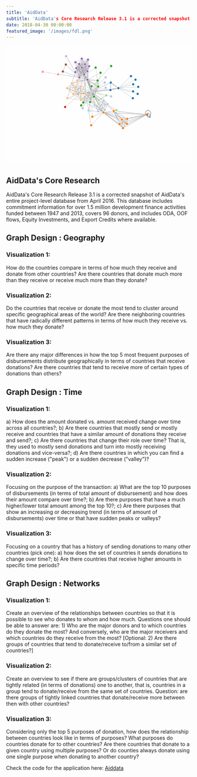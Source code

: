 ```yaml
---
title: 'AidData'
subtitle: 'AidData's Core Research Release 3.1 is a corrected snapshot of AidData's entire project-level database from April 2016'
date: 2018-04-30 00:00:00
featured_image: '/images/fdl.png'
---
```


![](/images/fdl.gif)

## AidData's Core Research

AidData's Core Research Release 3.1 is a corrected snapshot of AidData's entire project-level database from April 2016. This database includes commitment information for over 1.5 million development finance activities funded between 1947 and 2013, covers 96 donors, and includes ODA, OOF flows, Equity Investments, and Export Credits where available.

[](https://www.aiddata.org/data/aiddata-core-research-release-level-1-3-1)

## Graph Design : Geography

### Visualization 1:

How do the countries compare in terms of how much they receive and donate from other countries? Are there countries that donate much more than they receive or receive much more than they donate?

### Visualization 2:

Do the countries that receive or donate the most tend to cluster around specific geographical areas of the world? Are there neighboring countries that have radically different patterns in terms of how much they receive vs. how much they donate?

### Visualization 3:

Are there any major differences in how the top 5 most frequent purposes of disbursements distribute geographically in terms of countries that receive donations? Are there countries that tend to receive more of certain types of donations than others?

## Graph Design : Time

### Visualization 1:

a) How does the amount donated vs. amount received change over time across all countries?; b) Are there countries that mostly send or mostly receive and countries that have a similar amount of donations they receive and send?; c) Are there countries that change their role over time? That is, they used to mostly send donations and turn into mostly receiving donations and vice-versa?; d) Are there countries in which you can find a sudden increase ("peak") or a sudden decrease ("valley")?

### Visualization 2:

Focusing on the purpose of the transaction: a) What are the top 10 purposes of disbursements (in terms of total amount of disbursement) and how does their amount compare over time?; b) Are there purposes that have a much higher/lower total amount among the top 10?; c) Are there purposes that show an increasing or decreasing trend (in terms of amount of disbursements) over time or that have sudden peaks or valleys?

### Visualization 3:

Focusing on a country that has a history of sending donations to many other countries (pick one): a) how does the set of countries it sends donations to change over time?; b) Are there countries that receive higher amounts in specific time periods?

## Graph Design : Networks

### Visualization 1:

Create an overview of the relationships between countries so that it is possible to see who donates to whom and how much. Questions one should be able to answer are: 1) Who are the major donors and to which countries do they donate the most? And conversely, who are the major receivers and which countries do they receive from the most? [Optional: 2) Are there groups of countries that tend to donate/receive to/from a similar set of countries?]

### Visualization 2:

Create an overview to see if there are groups/clusters of countries that are tightly related (in terms of donations) one to another, that is, countries in a group tend to donate/receive from the same set of countries. Question: are there groups of tightly linked countries that donate/receive more between then with other countries?

### Visualization 3:

Considering only the top 5 purposes of donation, how does the relationship between countries look like in terms of purposes? What purposes do countries donate for to other countries? Are there countries that donate to a given country using multiple purposes? Or do counties always donate using one single purpose when donating to another country?

Check the code for the application here: [Aiddata](https://github.com/gandalf1819/Aiddata)